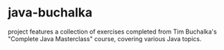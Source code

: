 # java-buchalka
project features a collection of exercises completed from Tim Buchalka's "Complete Java Masterclass" course, covering various Java topics.
